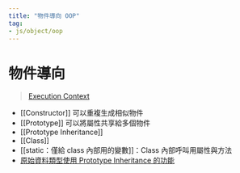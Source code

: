 ```yaml
---
title: "物件導向 OOP"
tag: 
- js/object/oop
---
```

# 物件導向
>[Execution Context](Execution%20Context.md)

- [[Constructor]] 可以重複生成相似物件
- [[Prototype]] 可以將屬性共享給多個物件
- [[Prototype Inheritance]]
- [[Class]]
- [[static：僅給 class 內部用的變數]]：Class 內部呼叫用屬性與方法
- [原始資料類型使用 Prototype Inheritance 的功能](原始資料類型使用%20Prototype%20Inheritance%20的功能.md)
